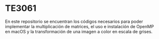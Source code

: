 # TE3061
En este repositorio se encuentran los códigos necesarios para poder implementar la multiplicación de matrices, el uso e instalación de OpenMP en macOS y la transformación de una imagen a color en escala de grises.
